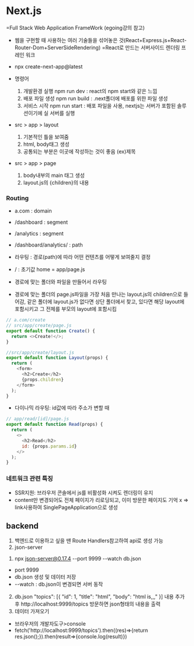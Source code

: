 # Next.js

=Full Stack Web Application FrameWork
(egoing강의 참고)

- 웹을 구현할 때 사용하는 여러 기술들을 섞어놓은 것(React+Express.js+React-Router-Dom+ServerSideRendering)
  =React로 만드는 서버사이드 렌더링 프레인 워크
- npx create-next-app@latest
- 명령어

  1. 개발환경 실행 npm run dev : react의 npm start와 같은 느낌
  2. 배포 파일 생성 npm run build : .next폴더에 배포를 위한 파일 생성
  3. 서비스 시작 npm run start : 배포 파일을 사용, nextjs는 서버가 포함된 솔루션이기에 실 서버를 실행

- src > app > layout
  1. 기본적인 틀을 보여줌
  2. html, body태그 생성
  3. 공통되는 부분은 이곳에 작성하는 것이 좋음 (ex)제목
- src > app > page
  1. body내부의 main 태그 생성
  2. layout.js의 {children}의 내용

### Routing

- a.com : domain
- /dashboard : segment
- /analytics : segment
- /dashboard/analytics/ : path
- 라우팅 : 경로(path)에 따라 어떤 컨텐츠를 어떻게 보여줄지 결정
- / : 초기값 home = app/page.js

- 경로에 맞는 폴더와 파일을 만들어서 라우팅
- 경로에 맞는 폴더의 page.js파일을 가장 처음 만나는 layout.js의 children으로 들어감, 같은 폴더에 layout.js가 없다면 상단 폴더에서 찾고, 있다면 해당 layout에 포함시키고 그 전체를 부모의 layout에 포함시킴

```js
// a.com/create
// src/app/create/page.js
export default function Create() {
  return <>Create!</>;
}

//src/app/create/layout.js
export default function Layout(props) {
  return (
    <form>
      <h2>Create</h2>
      {props.children}
    </form>
  );
}
```

- 다이나믹 라우팅: id값에 따라 주소가 변할 때

```js
// app/read/[id]/page.js
export default function Read(props) {
  return (
    <>
      <h2>Read</h2>
      id: {props.params.id}
    </>
  );
}
```

### 네트워크 관련 특징

- SSR지원: 브라우저 콘솔에서 js를 비활성화 시켜도 렌더링이 유지
- content만 변경되어도 전체 페이지가 리로딩되고, 이미 방문한 페이지도 기억 x => link사용하여 SinglePageApplication으로 생성

## backend

1. 백엔드로 이용하고 싶을 땐 Route Handlers참고하여 api로 생성 가능
2. json-server

1) npx json-server@0.17.4 --port 9999 --watch db.json

- port 9999
- db.json 생성 및 데이터 저장
- --watch : db.json이 변경되면 서버 동작

2. db.json
   "topics": [{ "id": 1, "title": "html", "body": "html is,,," }] 내용 추가 후 http://localhost:9999/topics 방문하면 json형태의 내용을 출력
3. 데이터 가져오기

- 브라우저의 개발자도구>console
- fetch('http://localhost:9999/topics').then((res)=>{return res.json();}).then(result=>{console.log(result)})
